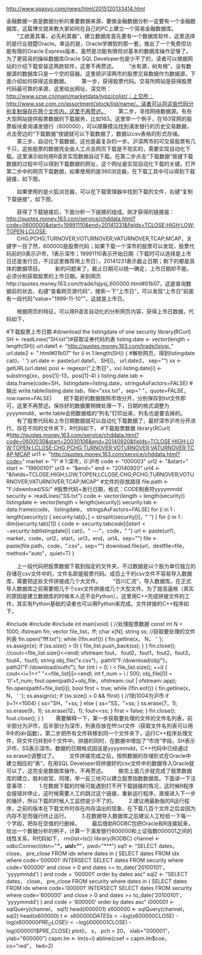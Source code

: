 http://www.spasvo.com/news/html/2015120133414.html

金融数据一直是数据分析的重要数据来源，要做金融数据分析一定要有一个金融数据库，这篇博文就来教大家如何在自己的PC上建立一个简易金融数据库。
　　“工欲善其事，必先利其器”，建立数据库首先要有一个数据库软件，这里选择的是行业翘楚Oracle。幸运的是，Oracle学微软的那一套，推出了一个免费但功能有限的Oracle Express版本，虽然是功能有限但对基本的数据库操作足够了。为了更容易的操纵数据库Oracle SQL Developer也是少不了的，读者可以根据网站的介绍下载安装这两款软件，这里不再赘述。
　　“水有源，树有根”，没有数据源的数据库只是一个空的容器。这里把沪深两市的股票交易数据作为数据源，下面介绍如何获得这些数据。
　　第一步，获得股票代码。交易所网站是获得股票代码最可靠的来源，这里给出网址，深交所：http://www.szse.cn/main/marketdata/jypz/colist/；上交所：http://www.sse.com.cn/assortment/stock/list/name/。读者可以将这些代码分别复制保存在两个文件内，这里不再赘述。
　　第二步，寻找网络数据源。有些大型网站提供股票数据的下载服务，比如163。这里举一个例子，在163官网的股票板块查询浦发银行（600000），可以顺藤摸瓜找到浦发银行的历史交易数据，点击旁边的“下载数据”按键就可以下载数据了，数据以csv表格的形式存储。
　　第三步，自动化下载数据，这也是最复杂的一步。沪深两市的可交易股票有几千只，这些股票的数据完全由人工点击网页下载是不现实的，需要实现自动化下载。这里演示如何用R语言实现数据自动下载。在第二步点击“下载数据”按键下载数据的过程中可以得到下载数据的网址，这个网址是实现自动化下载的关键。打开第二步中的网页下载数据，如果使用的是360浏览器，在下载工具中可以得到下载链接，如下图，

　　如果使用的是火狐浏览器，可以在下载管理器中找到下载的文件，右键“复制下载链接”，如下图，

　　获得了下载链接后，下面分析一下链接的组成。刚才获得的链接是：http://quotes.money.163.com/service/chddata.html?code=0600000&start=19991110&end=20141231&fields=TCLOSE;HIGH;LOW;TOPEN;LCLOSE;
　　CHG;PCHG;TURNOVER;VOTURNOVER;VATURNOVER;TCAP;MCAP，关键字一目了然，600000是股票代码；如果下载一个深市的股票可以发现，股票代码前的0表示沪市，1表示深市；19991110表示开始日期（下载时可以选择是上市日还是发行日，不过这里推荐用上市日），20141231表示截止日期；剩下的都是具体的数据项目。
　　新的问题来了，截止日期可以统一确定，上市日期却不能，必须分别获取股票的上市日期。来到网页http://quotes.money.163.com/trade/lsjysj_600000.html#01b07，这是查询数据前的状态，右键“查看网页源代码”，搜索一下“上市日”，可以发现“上市日”前面有一段代码“value="1999-11-10"”，这就是上市日。

　　根据网页的特征，可以用R语言自动化的分析网页内容，获得上市日数据，代码如下，

#下载股票上市日期
#download the listingdate of one security
library(RCurl)
SH <- readLines("SH.txt")#获取证券代码列表
listing.date <- vector(length = length(SH))
url.date1 <- "http://quotes.money.163.com/trade/lsjysj_"
url.date2 <- ".html#01b07"
for (i in 1:length(SH))
{
#解析网页，得到listingdate
cat(i，' ')
url.date <- paste(url.date1， SH[i]， url.date2， sep="")
xx <- getURL(url.date)
posi <- regexpr("上市日"，xx)
listing.date[i] <- substring(xx，posi[1]-13，posi[1]-4)
}
listing.date.tab <- data.frame(code=SH，listingdate=listing.date，stringsAsFactors=FALSE)
#输出
write.table(listing.date.tab，file="xxx.txt"，sep="	"，quote=FALSE，row.name=FALSE)
　　把下载好的数据按照市场分开，分别保存到txt文件即可，这里不再赘述。保存好的数据要稍微处理一下，日期的格式调整为yyyymmdd，write.table会把数据框的“列名”打印出来，列名也是要去掉的。
　　有了股票代码和上市日期数据就可以自动化下载数据了，最好深市沪市分开进行，存在不同的文件夹下，R代码如下，
#下载股票数据
library(RCurl)
#http://quotes.money.163.com/service/chddata.html?code=0600030&start=20030106&end=20140920&fields=TCLOSE;HIGH;LOW;TOPEN;LCLOSE;CHG;PCHG;TURNOVER;VOTURNOVER;VATURNOVER;TCAP;MCAP
url1    <- "http://quotes.money.163.com/service/chddata.html?code="
market  <- "1" # 1:深市，0:沪市
code    <- "000003"
url2    <- "&start="
start   <- "19900101"
url3    <- "&end="
end     <- "20140920"
url4    <- "&fields=TCLOSE;HIGH;LOW;TOPEN;LCLOSE;CHG;PCHG;TURNOVER;VOTURNOVER;VATURNOVER;TCAP;MCAP"
#文件的存放路径
file.path   <- "F:/download/SS/"
#股票代码+发行日期，格式：CODE制表符yyyymmdd
security <- readLines("SS.txt")
code <- vector(length = length(security))
listingdate <- vector(length = length(security))
security.tab <- data.frame(code， listingdate， stringsAsFactors=FALSE)
for (i in 1 : length(security))
{
security.tab[i，] = strsplit(security[i]，"	")
}
for (i in 1 : dim(security.tab)[1])
{
code <- security.tab$code[i]
start <- security.tab$listingdate[i]
cat(i，"	---"，code，" ")
url <- paste(url1，market，code，url2，start，url3，end，url4，sep="")
file <- paste(file.path，code，".csv"，sep="")
download.file(url，destfile=file， method="auto"，quiet=T)
}

　　上一段代码把股票数据下载到指定的文件夹，不过数据是以个股为单位独立的存储在csv文件中的，文件名即是股票代码。成百上千的csv文件不容易导入数据库，需要把这些文件拼接成几个大文件。
　　“百川汇流”，导入数据库。在正式导入数据库之前需要把几千个csv文件拼接成几个大型文件。为了提高逼格（真实的原因是建立数据库的时候本人还不会Python），这里用C++完成拼接文件的工作，其实有Python基础的读者也可以用Python来完成。文件拼接的C++程序如下，

#include <vector>
#include <fstream>
#include <string>
int main(void)
{
//处理股票数据
const int N = 1000;
ifstream fin;
vector<string> file_list，ff;
char  x[N];
string ss;
//获取要处理的文件列表
fin.open("fff.txt");
while (!fin.eof())
{
fin.getline(x， N， ' ');
ss.assign(x);
if (ss.size() > 0)
{
file_list.push_back(ss);
}
}
fin.close();
//cout<<file_list.size()<<endl;
ofstream fout， fout0，fout1，fout2，fout3，fout4，fout5;
string obj_file("x.csv")，path1("F:/download/obj/")，path2("F:/download/outh/");
for (int i = 0; i < file_list.size(); ++i)
{
cout<<i+1<<"	"<<file_list[i]<<endl;
int f_num = i / 500;
obj_file[0] = '0'+f_num;
fout.open(path2+obj_file，ofstream::out | ofstream::app);
fin.open(path1+file_list[i]);
bool first = true;
while (!fin.eof())
{
fin.getline(x， N， ' ');
ss.assign(x);
if (ss.size() > 0 && !first)
{
//1到1004为沪市
if (i+1<=1004)
{
ss="SH，"+ss;
}
else
{
ss="SS，"+ss;
}
ss.erase(7，1);
ss.erase(9，1);
ss.erase(12，1);
fout<<ss;
}
first = false;
}
fin.close();
fout.close();
}
}
　　需要解释一下，第一步获取要处理的文件的文件名列表，前半部分为沪市，后半部分为深市，列表存放在fff.txt文件（获取文件名列表可以用R中的dir函数）。第二步把所有文件转移到同一个文件夹下，运行C++程序处理文件，将文件归并到6个文件中。拼接的同时，在数据中增加了“市场”字段，SH表示沪市，SS表示深市。数据的日期格式因该是yyyymmdd，C++代码中已经通过ss.erase()调整过了。
　　文件拼接完成之后，按照数据的存储形式在Oracle中建立相应的“表”，在用SQL Developer将拼接好的csv文件中的数据导入Oracle就可以了，这完全是数据库操作，不再赘述。
　　做完上面几步就完成了股票数据库的建立，胜利收官。同理，举一反三地可以建立股票指数数据库。下面讲一下注意事项：
　　1.在数据下载的时候可能遇到打不开下载链接的情况，这时候R程序会报错并停止，这时候需要人工的跳过这个链接，重新运行程序，直接进入下一步的循环，所以下载的时候人工监控是少不了的。
　　2.建议用最新版的R运行程序，之前的版本在下载文件时存在内存溢出的现象，在下载几百个文件之后会因为内存不足而强行终止运行。
　　3.在数据导入数据库之后建议人工检验一下每一个字段，把存在空值的行删掉。
　　最后借助RODBC包把Oracle和R连接起来，给出一个数据分析的例子，计算一下浦发银行600000和上证指数000001之间的线性关系，R代码如下，
rm(list=ls())
library(RODBC)
channel <- odbcConnect(dsn="***"，uid="***"，pwd="***")
sql1 <- "SELECT dates， close， pre_close FROM idx
where
dates in
(
SELECT dates FROM idx where code='000001'
INTERSECT
SELECT dates FROM security where code='600000'
and
close > 0
and
dates >= to_date('20100101'， 'yyyymmdd')
)
and
code = '000001'
order by dates asc"
sql2 <- "SELECT dates， close， pre_close FROM security
where
dates in
(
SELECT dates FROM idx where code='000001'
INTERSECT
SELECT dates FROM security where code='600000'
and
close > 0
and
dates >= to_date('20100101'， 'yyyymmdd')
)
and
code = '600000'
order by dates asc"
i000001 <- sqlQuery(channel， sql1)
head(i000001)
s600000 <- sqlQuery(channel， sql2)
head(s600000)
t <- s600000$DATES
s <- log(s600000$CLOSE) - log(s600000$PRE_CLOSE)
i <- log(i000001$CLOSE) - log(i000001$PRE_CLOSE)
plot(i， s， pch = 20， xlab="000001"， ylab="600000")
capm.lm <- lm(s~i)
abline(coef = capm.lm$coe， co="red"， lwd=2)
